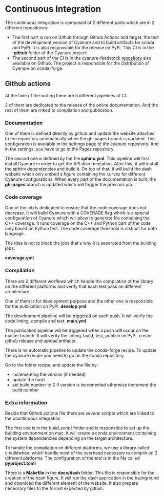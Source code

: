 # Continuous Integration


The continuous integration is composed of 2 different parts which 
are in 2 different repositories:
- The first part is run on Github through Github Actions and target, 
the test of the development version of Cyanure and to build artifacts 
for conda and PyPi. It is also responsible for the release on PyPi. This 
CI is in the __.github__ folder of the Cyanure project.
- The second part of the CI is in the cyanure-feedstock [repository](https://github.com/conda-forge/cyanure-feedstock) also available on Github. The project is responsible for the distribution of Cyanure on conda-forge.


## Github actions

At the time of the writing there are 5 different pipelines of CI.

2 of them are dedicated to the release of the online documentation.
And the rest of them are linked to compilation and publication.

### Documentation 

One of them is defined directly by github and update the website attached to the repository automatically when the gh-pages branch is updated. This configuration is available in the settings page of the cyanure repository.
And in the settings, you have to go in the Pages repository.

The second one is defined by the file **sphinx.yml**.
This pipeline will first install Cyanure in order to get the API documentation.
After this, it will install the sphinx dependencies and build it.
On top of that, it will build the dash website which only embed a figure containing the curves for different Cyanure configurations.
When every part of the documentation is built, the __gh-pages__ branch is updated which will trigger the previous job.

### Code coverage

One of the job is dedicated to ensure that the code coverage does not decrease. It will build Cyanure with a COVERAGE flag which is a special configuration of Cyanure which will allow to generate file containing the C++ coverage. It runs coverage on the C++ and Python part of the code only based on Python test.
The code coverage threshold is distinct for both language.

The idea is not to block the jobs that's why it is seperated from the building jobs.

**coverage.yml**

### Compilation

There are 2 different worflows which handle the compilation of the library on the different platforms and  verify that each test pass on different architecture.

One of them is for development purpose and the other one is responsible for the publication on PyPi. **develop.yml**

The development pipeline will be triggered on each push. It will verify the code linting, compile and test. **main.yml**

The publication pipeline will be triggered when a push will occur on the master branch. It will verify the linting, build, test, publish on PyPi, create github release and upload artifacts.  

There is no automatic pipeline to update the conda-forge recipe. To update the cyanure recipe you need to go on the conda repository.

Go to the folder recipe, and update the file by:
- incrementing the version (if needed)
- update the hash
- set build number to 0 if version is incremented otherwise increment the build number

### Extra information

Beside that Github actions file there are several scripts which are linked to the countinuous integration

The first one is in the _build_script_ folder and is responsible to set up the building environment on mac. It will create a conda environment containing the system dependencies depending on the target architecture.

To handle the compilation on different platforms, we use a library called cibuildwheel which handle most of the overhead necessary to compile on 3 different platforms. The configuration of the tool is in the file called **pyproject.toml**

There is a **Makefile** in the __docs/dash__ folder. This file is responsible for the creation of the dash figure. It will run the dash application in the background and download the different element of the website. It also prepare necessary files to the format expected by github.


